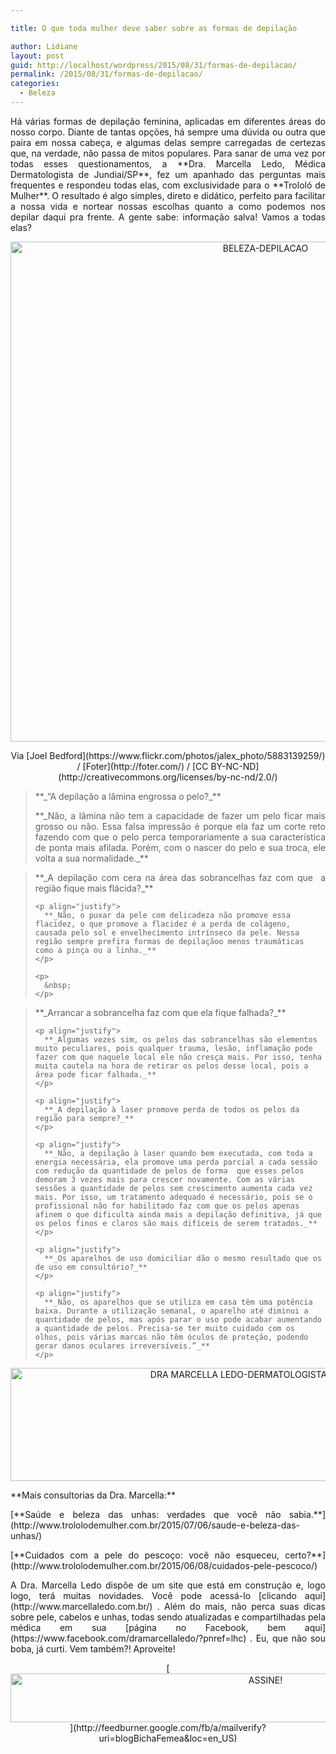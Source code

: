 ```yaml
---

title: O que toda mulher deve saber sobre as formas de depilação

author: Lidiane
layout: post
guid: http://localhost/wordpress/2015/08/31/formas-de-depilacao/
permalink: /2015/08/31/formas-de-depilacao/
categories:
  - Beleza
---
```

<p align="justify">
  Há várias formas de depilação feminina, aplicadas em diferentes áreas do nosso corpo. Diante de tantas opções, há sempre uma dúvida ou outra que paira em nossa cabeça, e algumas delas sempre carregadas de certezas que, na verdade, não passa de mitos populares. Para sanar de uma vez por todas esses questionamentos, a **Dra. Marcella Ledo, Médica Dermatologista de Jundiaí/SP**, fez um apanhado das perguntas mais frequentes e respondeu todas elas, com exclusividade para o **Trololó de Mulher**. O resultado é algo simples, direto e didático, perfeito para facilitar a nossa vida e nortear nossas escolhas quanto a como podemos nos depilar daqui pra frente. A gente sabe: informação salva! Vamos a todas elas?
</p>

<p align="center">
  <a href="http://www.trololodemulher.com.br/blog/wp-content/uploads/2015/08/BELEZA-DEPILACAO.jpg"><img class="alignnone size-full wp-image-11396" src="http://www.trololodemulher.com.br/blog/wp-content/uploads/2015/08/BELEZA-DEPILACAO.jpg" alt="BELEZA-DEPILACAO" width="800" height="800" /></a>
</p>

<p align="center">
  Via [Joel Bedford](https://www.flickr.com/photos/jalex_photo/5883139259/)  / [Foter](http://foter.com/)  / [CC BY-NC-ND](http://creativecommons.org/licenses/by-nc-nd/2.0/) 
</p>

> <p align="justify">
>   **_“A depilação a lâmina engrossa o pelo?_**
> </p>
> 
> <p align="justify">
>   **_Não, a lâmina não tem a capacidade de fazer um pelo ficar mais grosso ou não. Essa falsa impressão é porque ela faz um corte reto fazendo com que o pelo perca temporariamente a sua característica de ponta mais afilada. Porém, com o nascer do pelo e sua troca, ele volta a sua normalidade._**
> </p>
> 
> <p align="justify">
>   </blockquote> 
>   
>   <blockquote>
>     <p align="justify">
>       **_A depilação com cera na área das sobrancelhas faz com que  a região fique mais flácida?_**
>     </p>
>     
>     <p align="justify">
>       **_Não, o puxar da pele com delicadeza não promove essa flacidez, o que promove a flacidez é a perda de colágeno, causada pelo sol e envelhecimento intrínseco da pele. Nessa região sempre prefira formas de depilaçãoo menos traumáticas como a pinça ou a linha._**
>     </p>
>     
>     <p>
>       &nbsp;
>     </p>
>   </blockquote>
>   
>   <blockquote>
>     <p align="justify">
>       **_Arrancar a sobrancelha faz com que ela fique falhada?_**
>     </p>
>     
>     <p align="justify">
>       **_Algumas vezes sim, os pelos das sobrancelhas são elementos muito peculiares, pois qualquer trauma, lesão, inflamação pode fazer com que naquele local ele não cresça mais. Por isso, tenha muita cautela na hora de retirar os pelos desse local, pois a área pode ficar falhada._**
>     </p>
>     
>     <p align="justify">
>       **_A depilação à laser promove perda de todos os pelos da região para sempre?_**
>     </p>
>     
>     <p align="justify">
>       **_Não, a depilação à laser quando bem executada, com toda a energia necessária, ela promove uma perda parcial a cada sessão com redução da quantidade de pelos de forma  que esses pelos demoram 3 vezes mais para crescer novamente. Com as várias sessões a quantidade de pelos sem crescimento aumenta cada vez mais. Por isso, um tratamento adequado é necessário, pois se o profissional não for habilitado faz com que os pelos apenas afinem o que dificulta ainda mais a depilação definitiva, já que os pelos finos e claros são mais difíceis de serem tratados._**
>     </p>
>     
>     <p align="justify">
>       **_Os aparelhos de uso domiciliar dão o mesmo resultado que os de uso em consultório?_**
>     </p>
>     
>     <p align="justify">
>       **_Não, os aparelhos que se utiliza em casa têm uma potência baixa. Durante a utilização semanal, o aparelho até diminui a quantidade de pelos, mas após parar o uso pode acabar aumentando a quantidade de pelos. Precisa-se ter muito cuidado com os olhos, pois várias marcas não têm óculos de proteção, podendo gerar danos oculares irreversíveis.”_**
>     </p>
>   </blockquote>
>   
>   <p align="center">
>     <a href="http://www.trololodemulher.com.br/blog/wp-content/uploads/2015/06/DRA-MARCELLA-LEDO-DERMATOLOGISTA-JUNDIAI-SP.png"><img class="alignnone size-full wp-image-11010" src="http://www.trololodemulher.com.br/blog/wp-content/uploads/2015/06/DRA-MARCELLA-LEDO-DERMATOLOGISTA-JUNDIAI-SP.png" alt="DRA MARCELLA LEDO-DERMATOLOGISTA-JUNDIAI-SP" width="800" height="181" /></a>
>   </p>
>   
>   <p align="justify">
>     **Mais consultorias da Dra. Marcella:**
>   </p>
>   
>   <p align="justify">
>     [**Saúde e beleza das unhas: verdades que você não sabia.**](http://www.trololodemulher.com.br/2015/07/06/saude-e-beleza-das-unhas/) 
>   </p>
>   
>   <p align="justify">
>     [**Cuidados com a pele do pescoço: você não esqueceu, certo?**](http://www.trololodemulher.com.br/2015/06/08/cuidados-pele-pescoco/) 
>   </p>
>   
>   <p align="justify">
>     A Dra. Marcella Ledo dispõe de um site que está em construção e, logo logo, terá muitas novidades. Você pode acessá-lo [clicando aqui](http://www.marcellaledo.com.br/) . Além do mais, não perca suas dicas sobre pele, cabelos e unhas, todas sendo atualizadas e compartilhadas pela médica em sua [página no Facebook, bem aqui](https://www.facebook.com/dramarcellaledo/?pnref=lhc) . Eu, que não sou boba, já curti. Vem também?! Aproveite!
>   </p>
>   
>   <p align="center">
>     [<img class="alignnone size-full wp-image-10439" src="http://www.trololodemulher.com.br/blog/wp-content/uploads/2014/09/ASSINE.png" alt="ASSINE!" width="800" height="78" />](http://feedburner.google.com/fb/a/mailverify?uri=blogBichaFemea&loc=en_US) 
>   </p>
>   
>   <p align="justify">
>
